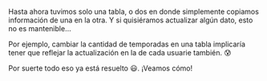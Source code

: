Hasta ahora tuvimos solo una tabla, o dos en donde simplemente copiamos información de una en la otra. Y si quisiéramos actualizar algún dato, esto no es mantenible… 

Por ejemplo, cambiar la cantidad de temporadas en una tabla implicaría tener que reflejar la actualización en la de cada usuarie también. :cold_sweat:

Por suerte todo eso ya está resuelto :smiley:. ¡Veamos cómo!